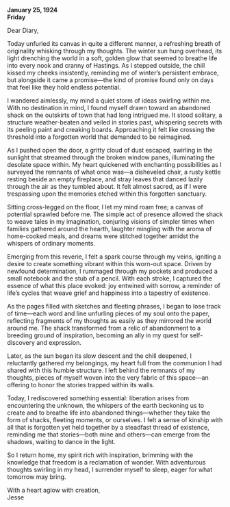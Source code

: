 
**January 25, 1924**  
**Friday**  

Dear Diary,  

Today unfurled its canvas in quite a different manner, a refreshing breath of originality whisking through my thoughts. The winter sun hung overhead, its light drenching the world in a soft, golden glow that seemed to breathe life into every nook and cranny of Hastings. As I stepped outside, the chill kissed my cheeks insistently, reminding me of winter’s persistent embrace, but alongside it came a promise—the kind of promise found only on days that feel like they hold endless potential.

I wandered aimlessly, my mind a quiet storm of ideas swirling within me. With no destination in mind, I found myself drawn toward an abandoned shack on the outskirts of town that had long intrigued me. It stood solitary, a structure weather-beaten and veiled in stories past, whispering secrets with its peeling paint and creaking boards. Approaching it felt like crossing the threshold into a forgotten world that demanded to be reimagined.

As I pushed open the door, a gritty cloud of dust escaped, swirling in the sunlight that streamed through the broken window panes, illuminating the desolate space within. My heart quickened with enchanting possibilities as I surveyed the remnants of what once was—a disheveled chair, a rusty kettle resting beside an empty fireplace, and stray leaves that danced lazily through the air as they tumbled about. It felt almost sacred, as if I were trespassing upon the memories etched within this forgotten sanctuary.

Sitting cross-legged on the floor, I let my mind roam free; a canvas of potential sprawled before me. The simple act of presence allowed the shack to weave tales in my imagination, conjuring visions of simpler times when families gathered around the hearth, laughter mingling with the aroma of home-cooked meals, and dreams were stitched together amidst the whispers of ordinary moments.

Emerging from this reverie, I felt a spark course through my veins, igniting a desire to create something vibrant within this worn-out space. Driven by newfound determination, I rummaged through my pockets and produced a small notebook and the stub of a pencil. With each stroke, I captured the essence of what this place evoked: joy entwined with sorrow, a reminder of life’s cycles that weave grief and happiness into a tapestry of existence.

As the pages filled with sketches and fleeting phrases, I began to lose track of time—each word and line unfurling pieces of my soul onto the paper, reflecting fragments of my thoughts as easily as they mirrored the world around me. The shack transformed from a relic of abandonment to a breeding ground of inspiration, becoming an ally in my quest for self-discovery and expression.

Later, as the sun began its slow descent and the chill deepened, I reluctantly gathered my belongings, my heart full from the communion I had shared with this humble structure. I left behind the remnants of my thoughts, pieces of myself woven into the very fabric of this space—an offering to honor the stories trapped within its walls.

Today, I rediscovered something essential: liberation arises from encountering the unknown, the whispers of the earth beckoning us to create and to breathe life into abandoned things—whether they take the form of shacks, fleeting moments, or ourselves. I felt a sense of kinship with all that is forgotten yet held together by a steadfast thread of existence, reminding me that stories—both mine and others—can emerge from the shadows, waiting to dance in the light.

So I return home, my spirit rich with inspiration, brimming with the knowledge that freedom is a reclamation of wonder. With adventurous thoughts swirling in my head, I surrender myself to sleep, eager for what tomorrow may bring.

With a heart aglow with creation,  
Jesse
